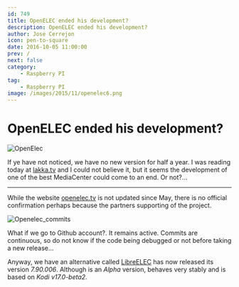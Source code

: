 ```yaml
---
id: 749
title: OpenELEC ended his development?
description: OpenELEC ended his development?
author: Jose Cerrejon
icon: pen-to-square
date: 2016-10-05 11:00:00
prev: /
next: false
category:
    - Raspberry PI
tag:
    - Raspberry PI
image: /images/2015/11/openelec6.png
---
```


# OpenELEC ended his development?

![OpenElec](/images/2015/11/openelec6.png)

If ye have not noticed, we have no new version for half a year. I was reading today at [lakka.tv](https://www.lakka.tv/articles/2016/08/23/lakka-update-including-retroarch-136/) and I could not believe it, but it seems the development of one of the best MediaCenter could come to an end. Or not?...

---

While the website [openelec.tv](https://openelec.tv/news) is not updated since May, there is no official confirmation perhaps because the partners supporting of the project.

![Openelec_commits](/images/2016/10/openelec_commits.png)

What if we go to Github account?. It remains active. Commits are continuous, so do not know if the code being debugged or not before taking a new release...

Anyway, we have an alternative called [LibreELEC](https://libreelec.tv) has now released its version _7.90.006_. Although is an _Alpha_ version, behaves very stably and is based on _Kodi v17.0-beta2_.
